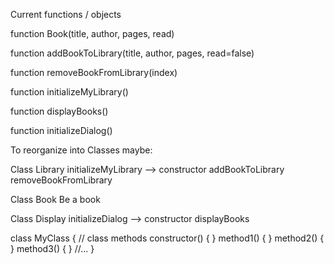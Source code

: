Current functions / objects

function Book(title, author, pages, read)

function addBookToLibrary(title, author, pages, read=false)

function removeBookFromLibrary(index)

function initializeMyLibrary()

function displayBooks()

function initializeDialog()

To reorganize into Classes maybe:

Class Library
  initializeMyLibrary --> constructor
  addBookToLibrary
  removeBookFromLibrary

Class Book
  Be a book

Class Display
  initializeDialog --> constructor
  displayBooks

class MyClass {
  // class methods
  constructor() { }
  method1() { }
  method2() { }
  method3() { }
  //...
}
